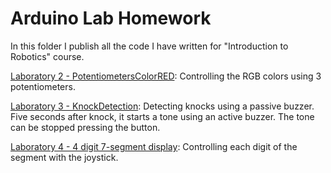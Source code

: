 # Arduino Lab Homework
In this folder I publish all the code I have written for "Introduction to Robotics" course.

[Laboratory 2 - PotentiometersColorRED](https://github.com/IordachescuAnca/Introduction-to-Robotics/tree/master/Lab-Homework/PotentiometersColorRED): Controlling the RGB colors using 3 potentiometers.

[Laboratory 3 - KnockDetection](https://github.com/IordachescuAnca/Introduction-to-Robotics/tree/master/Lab-Homework/KnockDetection): Detecting knocks using a passive buzzer. Five seconds after knock, it starts a tone using an active buzzer. The tone can be stopped pressing the button.

[Laboratory 4 - 4 digit 7-segment display](https://github.com/IordachescuAnca/Introduction-to-Robotics/blob/master/Lab-Homework/4digitsSevenSegmentDisplay.ino): Controlling each digit of the segment with the joystick.
